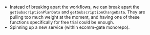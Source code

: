 * Instead of breaking apart the workflows, we can break apart the `getSubscriptionPlanData` and `getSubscriptionChangeData`. They are pulling too much weight at the moment, and having one of these functions specifically for free trial could be enough.
* Spinning up a new service (within ecomm-gate monorepo).